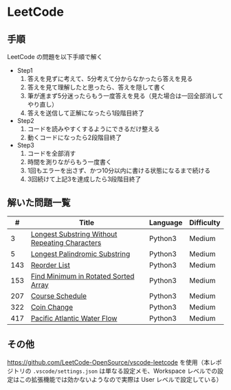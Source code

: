 # LeetCode

## 手順

LeetCode の問題を以下手順で解く

- Step1
    1. 答えを見ずに考えて、5分考えて分からなかったら答えを見る
    1. 答えを見て理解したと思ったら、答えを隠して書く
    1. 筆が進まず5分迷ったらもう一度答えを見る（見た場合は一回全部消してやり直し）
    1. 答えを送信して正解になったら1段階目終了
- Step2
    1. コードを読みやすくするようにできるだけ整える
    1. 動くコードになったら2段階目終了
- Step3
    1. コードを全部消す
    1. 時間を測りながらもう一度書く
    1. 1回もエラーを出さず、かつ10分以内に書ける状態になるまで続ける
    1. 3回続けて上記3を達成したら3段階目終了

## 解いた問題一覧

| #   | Title                                                                                                                                       | Language | Difficulty |
| --- | ------------------------------------------------------------------------------------------------------------------------------------------- | -------- | ---------- |
| 3   | [Longest Substring Without Repeating Characters](https://leetcode.com/problems/longest-substring-without-repeating-characters/description/) | Python3  | Medium     |
| 5   | [Longest Palindromic Substring](https://leetcode.com/problems/longest-palindromic-substring/description/)                                   | Python3  | Medium     |
| 143 | [Reorder List](https://leetcode.com/problems/reorder-list/description/)                                                                     | Python3  | Medium     |
| 153 | [Find Minimum in Rotated Sorted Array](https://leetcode.com/problems/find-minimum-in-rotated-sorted-array/description/)                     | Python3  | Medium     |
| 207 | [Course Schedule](https://leetcode.com/problems/ourse-schedule/description/)                                                                | Python3  | Medium     |
| 322 | [Coin Change](https://leetcode.com/problems/coin-change/description/)                                                                       | Python3  | Medium     |
| 417 | [Pacific Atlantic Water Flow](https://leetcode.com/problems/pacific-atlantic-water-flow/description/)                                       | Python3  | Medium     |

## その他

https://github.com/LeetCode-OpenSource/vscode-leetcode を使用（本レポジトリの `.vscode/settings.json` は単なる設定メモ、Workspace レベルでの設定はこの拡張機能では効かないようなので実際は User レベルで設定している）
